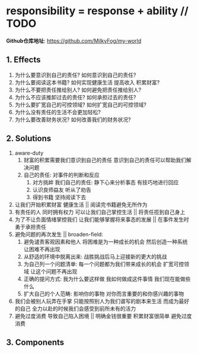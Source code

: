 # responsibility = response + ability // TODO

**Github仓库地址**: <https://github.com/MilkyFog/my-world>

## 1. **Effects**

1. 为什么要意识到自己的责任? 如何意识到自己的责任?
2. 为什么要阅读这本书籍? 如何实现健康生活 提高收入 积累财富?
3. 为什么不要把责任推给别人? 如何避免把责任推给别人?
4. 为什么不应该推卸过去的责任? 如何承担过去的责任?
5. 为什么要扩宽自己的可控领域? 如何扩宽自己的可控领域?
6. 为什么没有责任的生活不会更加轻松?
7. 为什么要改善财务状况? 如何改善我们的财务状况?

## 2. **Solutions**

1. aware-duty
   1. 财富的积累需要我们意识到自己的责任 意识到自己的责任可以帮助我们解决问题
   2. 自己的责任: 对事件的判断和反应
      1. 对方挑衅 我们自己的责任: 静下心来分析事态 有技巧地进行回应
      2. 认识良师益友 听从了劝告
      3. 得到书籍 坚持阅读下去
2. 让我们开始积累财富 健康生活 || 阅读完书籍避免无所作为
3. 有责任的人 同时拥有权力 可以让我们自己掌控生活 || 将责任揽到自己身上
4. 为了不让负面情绪掌控我们 让我们能够掌握将来事态的发展 || 在事件发生时勇于承担责任
5. 避免问题的再次发生 || broaden-field:
   1. 避免谴责客观因素和他人 将困难是为一种成长的机会 然后创造一种系统 让困难不再出现
   2. 从舒适的环境中脱离出来: 战胜挑战后马上迎接新的更大的挑战
   3. 为自己列一个问题清单: 每一个问题都为我们带来成长的机会 扩宽可控领域 让这个问题不再出现
   4. 正确的提问方式: 我为什么要这样做 我如何做成这件事情 我们现在能做些什么
   5. 扩大自己的个人范畴: 影响你的事物 对你而言重要的和你感兴趣的事物
6. 我们会被别人玩弄在手掌 只能按照别人为我们谱写的剧本来生活 而成为最好的自己 全力以赴的时候我们会感受到前所未有的活力
7. 避免过度消费 导致自己陷入困境 || 明确金钱很重要 积累财富很简单 避免过度消费

## 3. **Components**
